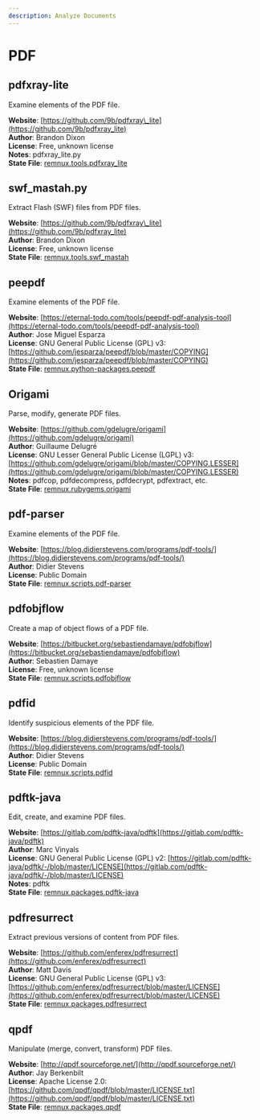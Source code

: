 ```yaml
---
description: Analyze Documents
---
```


# PDF

## pdfxray-lite

Examine elements of the PDF file.

**Website**: [https://github.com/9b/pdfxray\_lite](https://github.com/9b/pdfxray_lite)  
**Author**: Brandon Dixon  
**License**: Free, unknown license  
**Notes**: pdfxray\_lite.py  
**State File**: [remnux.tools.pdfxray\_lite](https://github.com/REMnux/salt-states/blob/master/./remnux/tools/pdfxray_lite.sls)

## swf\_mastah.py

Extract Flash \(SWF\) files from PDF files.

**Website**: [https://github.com/9b/pdfxray\_lite](https://github.com/9b/pdfxray_lite)  
**Author**: Brandon Dixon  
**License**: Free, unknown license  
**State File**: [remnux.tools.swf\_mastah](https://github.com/REMnux/salt-states/blob/master/./remnux/tools/swf_mastah.sls)

## peepdf

Examine elements of the PDF file.

**Website**: [https://eternal-todo.com/tools/peepdf-pdf-analysis-tool](https://eternal-todo.com/tools/peepdf-pdf-analysis-tool)  
**Author**: Jose Miguel Esparza  
**License**: GNU General Public License \(GPL\) v3: [https://github.com/jesparza/peepdf/blob/master/COPYING](https://github.com/jesparza/peepdf/blob/master/COPYING)  
**State File**: [remnux.python-packages.peepdf](https://github.com/REMnux/salt-states/blob/master/./remnux/python-packages/peepdf.sls)

## Origami

Parse, modify, generate PDF files.

**Website**: [https://github.com/gdelugre/origami](https://github.com/gdelugre/origami)  
**Author**: Guillaume Delugré  
**License**: GNU Lesser General Public License \(LGPL\) v3: [https://github.com/gdelugre/origami/blob/master/COPYING.LESSER](https://github.com/gdelugre/origami/blob/master/COPYING.LESSER)  
**Notes**: pdfcop, pdfdecompress, pdfdecrypt, pdfextract, etc.  
**State File**: [remnux.rubygems.origami](https://github.com/REMnux/salt-states/blob/master/./remnux/rubygems/origami.sls)

## pdf-parser

Examine elements of the PDF file.

**Website**: [https://blog.didierstevens.com/programs/pdf-tools/](https://blog.didierstevens.com/programs/pdf-tools/)  
**Author**: Didier Stevens  
**License**: Public Domain  
**State File**: [remnux.scripts.pdf-parser](https://github.com/REMnux/salt-states/blob/master/./remnux/scripts/pdf-parser.sls)

## pdfobjflow

Create a map of object flows of a PDF file.

**Website**: [https://bitbucket.org/sebastiendamaye/pdfobjflow](https://bitbucket.org/sebastiendamaye/pdfobjflow)  
**Author**: Sebastien Damaye  
**License**: Free, unknown license  
**State File**: [remnux.scripts.pdfobjflow](https://github.com/REMnux/salt-states/blob/master/./remnux/scripts/pdfobjflow.sls)

## pdfid

Identify suspicious elements of the PDF file.

**Website**: [https://blog.didierstevens.com/programs/pdf-tools/](https://blog.didierstevens.com/programs/pdf-tools/)  
**Author**: Didier Stevens  
**License**: Public Domain  
**State File**: [remnux.scripts.pdfid](https://github.com/REMnux/salt-states/blob/master/./remnux/scripts/pdfid.sls)

## pdftk-java

Edit, create, and examine PDF files.

**Website**: [https://gitlab.com/pdftk-java/pdftk](https://gitlab.com/pdftk-java/pdftk)  
**Author**: Marc Vinyals  
**License**: GNU General Public License \(GPL\) v2: [https://gitlab.com/pdftk-java/pdftk/-/blob/master/LICENSE](https://gitlab.com/pdftk-java/pdftk/-/blob/master/LICENSE)  
**Notes**: pdftk  
**State File**: [remnux.packages.pdftk-java](https://github.com/REMnux/salt-states/blob/master/./remnux/packages/pdftk-java.sls)

## pdfresurrect

Extract previous versions of content from PDF files.

**Website**: [https://github.com/enferex/pdfresurrect](https://github.com/enferex/pdfresurrect)  
**Author**: Matt Davis  
**License**: GNU General Public License \(GPL\) v3: [https://github.com/enferex/pdfresurrect/blob/master/LICENSE](https://github.com/enferex/pdfresurrect/blob/master/LICENSE)  
**State File**: [remnux.packages.pdfresurrect](https://github.com/REMnux/salt-states/blob/master/./remnux/packages/pdfresurrect.sls)

## qpdf

Manipulate \(merge, convert, transform\) PDF files.

**Website**: [http://qpdf.sourceforge.net/](http://qpdf.sourceforge.net/)  
**Author**: Jay Berkenbilt  
**License**: Apache License 2.0: [https://github.com/qpdf/qpdf/blob/master/LICENSE.txt](https://github.com/qpdf/qpdf/blob/master/LICENSE.txt)  
**State File**: [remnux.packages.qpdf](https://github.com/REMnux/salt-states/blob/master/./remnux/packages/qpdf.sls)


